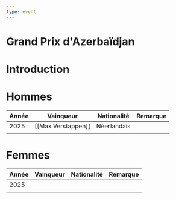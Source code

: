 ```yaml
---
type: event
---
```


# Grand Prix d'Azerbaïdjan

# Introduction

# Hommes

| Année | Vainqueur          | Nationalité | Remarque |
| ----- | ------------------ | ----------- | -------- |
| 2025  | [[Max Verstappen]] | Néerlandais |          |
|       |                    |             |          |
# Femmes

| Année | Vainqueur | Nationalité | Remarque |
| ----- | --------- | ----------- | -------- |
| 2025  |           |             |          |
|       |           |             |          |
